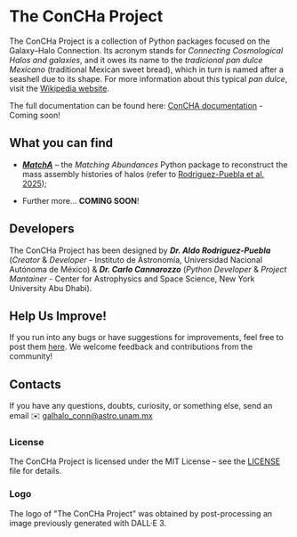 # The ConCHa Project

The ConCHa Project is a collection of Python packages focused on the Galaxy–Halo Connection. Its acronym stands for _Connecting Cosmological Halos and galaxies_, and it owes its name to the _tradicional pan dulce Mexicano_ (traditional Mexican sweet bread), which in turn is named after a seashell due to its shape. For more information about this typical _pan dulce_, visit the [Wikipedia website](https://en.wikipedia.org/wiki/Concha).

The full documentation can be found here: [ConCHA documentation](https://) - Coming soon!


## What you can find

* [___MatchA___](./MatchA/) – the _Matching Abundances_ Python package to reconstruct the mass assembly histories of halos (refer to [Rodriguez-Puebla et al. 2025](https://ui.adsabs.harvard.edu/abs/2025arXiv250313348R/abstract));
- Further more... __COMING SOON__!

## Developers
The ConCHa Project has been designed by ___Dr. Aldo Rodriguez-Puebla___ (_Creator_ & _Developer_ - Instituto de Astronomía, Universidad Nacional Autónoma de México) & ___Dr. Carlo Cannarozzo___ (_Python Developer_ & _Project Mantainer_ - Center for Astrophysics and Space Science, New York University Abu Dhabi).


## Help Us Improve!

If you run into any bugs or have suggestions for improvements, feel free to post them [here](https://github.com/TheConCHaProject/ConCha/issues). We welcome feedback and contributions from the community!


## Contacts
If you have any questions, doubts, curiosity, or something else, send an email ✉️ [galhalo_conn@astro.unam.mx](mailto:galhalo_conn@astro.unam.mx)


### License
The ConCHa Project is licensed under the MIT License – see the [LICENSE](https://github.com/TheConCHaProject/ConCHa/blob/main/LICENSE) file for details.



### Logo
The logo of "The ConCHa Project" was obtained by post-processing an image previously generated with DALL·E 3.
